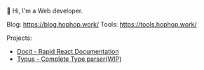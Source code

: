 👋 Hi, I'm a Web developer.

Blog: https://blog.hophop.work/
Tools: https://tools.hophop.work/

Projects:
- [Docit - Rapid React Documentation](https://github.com/BlizzBolts/docit)
- [Typus - Complete Type parser(WIP)](https://github.com/BlizzBolts/typus)


<!---
citrus327/citrus327 is a ✨ special ✨ repository because its `README.md` (this file) appears on your GitHub profile.
You can click the Preview link to take a look at your changes.
--->

